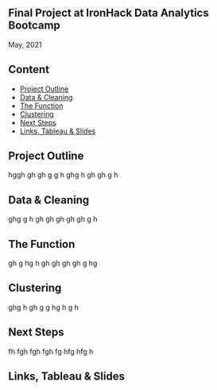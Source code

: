 
## Final Project at IronHack Data Analytics Bootcamp
May, 2021

## Content

- [Project Outline](#project-outline)
- [Data & Cleaning](#data--cleaning)
- [The Function](#the-function)
- [Clustering](#clustering)
- [Next Steps](#next-steps)
- [Links, Tableau & Slides](#links--tableau--slides)

## Project Outline



hggh
gh
gh
g
g
h
ghg
h
gh
gh
g
h






## Data & Cleaning


ghg
g
h
gh
gh
gh
gh
gh
g
h


## The Function
gh
g
hg
h
gh
gh
gh
gh
g
hg



## Clustering
ghg
h
gh
g
g
hg
h
g
h

## Next Steps

fh
fgh
fgh
fgh
fg
hfg
hfg
h

## Links, Tableau & Slides

